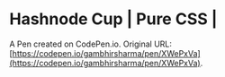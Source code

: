 # Hashnode Cup | Pure CSS |

A Pen created on CodePen.io. Original URL: [https://codepen.io/gambhirsharma/pen/XWePxVa](https://codepen.io/gambhirsharma/pen/XWePxVa).

